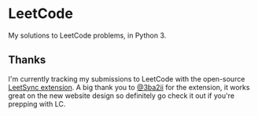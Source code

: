 # LeetCode
My solutions to LeetCode problems, in Python 3.

## Thanks
I'm currently tracking my submissions to LeetCode with the open-source [LeetSync extension](https://github.com/3ba2ii/LeetSync). A big thank you to [@3ba2ii](https://github.com/3ba2ii) for the extension,  it works great on the new website design so definitely go check it out if you're prepping with LC.
